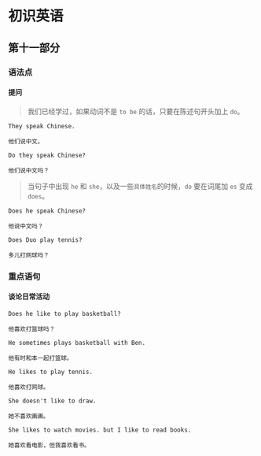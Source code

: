 # 初识英语

## 第十一部分

### 语法点

#### 提问

> 我们已经学过，如果动词不是 `to be` 的话，只要在陈述句开头加上 `do`。

```text
They speak Chinese.

他们说中文。
```

```text
Do they speak Chinese?

他们说中文吗？
```

> 当句子中出现 `he` 和 `she`，以及一些`具体姓名`的时候，`do` 要在词尾加 `es` 变成 `does`。

```text
Does he speak Chinese?

他说中文吗？
```

```text
Does Duo play tennis?

多儿打网球吗？
```

### 重点语句

#### 谈论日常活动

```text
Does he like to play basketball?

他喜欢打篮球吗？
```

```text
He sometimes plays basketball with Ben.

他有时和本一起打篮球。
```

```text
He likes to play tennis.

他喜欢打网球。
```

```text
She doesn't like to draw.

她不喜欢画画。
```

```text
She likes to watch movies. but I like to read books.

她喜欢看电影，但我喜欢看书。
```
